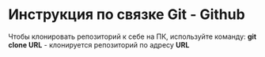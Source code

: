 # Инструкция по связке Git - Github

Чтобы клонировать репозиторий к себе на ПК, используйте команду:
 **git clone URL** - клонируется репозиторий по адресу **URL**